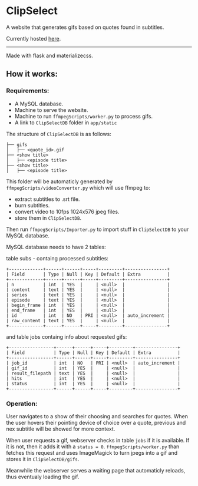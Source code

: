 # ClipSelect

A website that generates gifs based on quotes found in subtitles.

Currently hosted [here](http://grzegorzkoperwas.site:5000).

---------------

Made with flask and materializecss.

## How it works:

### Requirements:

- A MySQL database.
- Machine to serve the website.
- Machine to run `ffmpegScripts/worker.py` to process gifs.
- A link to `ClipSelectDB` folder in `app/static`

The structure of `ClipSelectDB` is as follows:
```
├── gifs
│   ├── <quote_id>.gif
├── <show title>
│   ├── <episode title>
├── <show title>
│   ├── <episode title>
```

This folder will be automaticly generated by `ffmpegScripts/videoConverter.py` which will use
ffmpeg to:
- extract subtitles to .srt file.
- burn subtitles.
- convert video to 10fps 1024x576 jpeg files.
- store them in `ClipSelectDB`.


Then run `ffmpegScripts/Importer.py` to import stuff in `ClipSelectDB` to your MySQL database.


MySQL database needs to have 2 tables:

table subs - containg processed subtitles:

```
+-------------+------+------+-----+---------+----------------+
| Field       | Type | Null | Key | Default | Extra          |
+-------------+------+------+-----+---------+----------------+
| n           | int  | YES  |     | <null>  |                |
| content     | text | YES  |     | <null>  |                |
| series      | text | YES  |     | <null>  |                |
| episode     | text | YES  |     | <null>  |                |
| begin_frame | int  | YES  |     | <null>  |                |
| end_frame   | int  | YES  |     | <null>  |                |
| id          | int  | NO   | PRI | <null>  | auto_increment |
| raw_content | text | YES  |     | <null>  |                |
+-------------+------+------+-----+---------+----------------+
```
 and table jobs containg info about requested gifs:

```
+-----------------+------+------+-----+---------+----------------+
| Field           | Type | Null | Key | Default | Extra          |
+-----------------+------+------+-----+---------+----------------+
| job_id          | int  | NO   | PRI | <null>  | auto_increment |
| gif_id          | int  | YES  |     | <null>  |                |
| result_filepath | text | YES  |     | <null>  |                |
| hits            | int  | YES  |     | <null>  |                |
| status          | int  | YES  |     | <null>  |                |
+-----------------+------+------+-----+---------+----------------+
```

### Operation:

User navigates to a show of their choosing and searches for quotes. When the user
hovers their pointing device of choice over a quote, previous and nex subtitle will
be showed for more context.

When user requests a gif, webserver checks in table `jobs` if it is available. If it
is not, then it adds it with a `status = 0`. `ffmpegScripts/worker.py` than fetches
this request and uses ImageMagick to turn jpegs into a gif and stores it in
`ClipSelectDB/gifs`.

Meanwhile the webserver serves a waiting page that automaticly reloads, thus eventualy
loading the gif.
